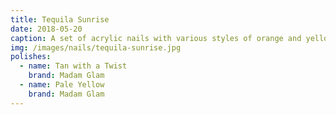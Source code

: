 ```yaml
---
title: Tequila Sunrise
date: 2018-05-20
caption: A set of acrylic nails with various styles of orange and yellow gradients
img: /images/nails/tequila-sunrise.jpg
polishes:
  - name: Tan with a Twist
    brand: Madam Glam
  - name: Pale Yellow
    brand: Madam Glam
---
```

